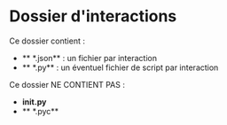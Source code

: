 # Dossier d'interactions

Ce dossier contient :

- ** \*.json** : un fichier par interaction
- ** \*.py** : un éventuel fichier de script par interaction

Ce dossier NE CONTIENT PAS :

- **__init__.py**
- ** \*.pyc**
